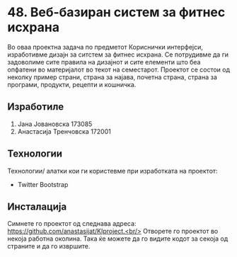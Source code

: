 # 48. Веб-базиран систем за фитнес исхрана
Во оваа проектна задача по предметот Кориснички интерфејси, изработивме дизајн за ситстем за фитнес исхрана. Се потрудивме да ги задоволиме сите 
правила на дизајнот и сите елементи што беа опфатени во материјалот во текот на семестарот. Проектот се состои од неколку пример страни, страна за најава,
почетна страна, страна за програми, продукти, рецепти и кошничка. 
## Изработиле
1. Јана Јовановска 173085
2. Анастасија Тренчовска 172001
## Технологии
Технологии/ алатки кои ги користевме при изработката на проектот:
* Twitter Bootstrap
## Инсталација
Симнете го проектот од следнава адреса: https://github.com/anastasijat/KIproject.<br/>
Отворете го проектот во некоја работна околина. Така ќе можете да го видите кодот за секоја од страните и да го извршите.

